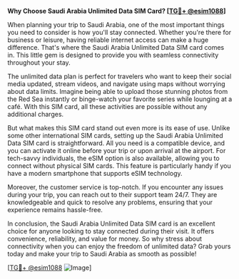 **Why Choose Saudi Arabia Unlimited Data SIM Card? [[TG💪+ @esim1088](https://t.me/s/esim1088)]**

When planning your trip to Saudi Arabia, one of the most important things you need to consider is how you'll stay connected. Whether you're there for business or leisure, having reliable internet access can make a huge difference. That's where the Saudi Arabia Unlimited Data SIM card comes in. This little gem is designed to provide you with seamless connectivity throughout your stay.

The unlimited data plan is perfect for travelers who want to keep their social media updated, stream videos, and navigate using maps without worrying about data limits. Imagine being able to upload those stunning photos from the Red Sea instantly or binge-watch your favorite series while lounging at a café. With this SIM card, all these activities are possible without any additional charges. 

But what makes this SIM card stand out even more is its ease of use. Unlike some other international SIM cards, setting up the Saudi Arabia Unlimited Data SIM card is straightforward. All you need is a compatible device, and you can activate it online before your trip or upon arrival at the airport. For tech-savvy individuals, the eSIM option is also available, allowing you to connect without physical SIM cards. This feature is particularly handy if you have a modern smartphone that supports eSIM technology.

Moreover, the customer service is top-notch. If you encounter any issues during your trip, you can reach out to their support team 24/7. They are knowledgeable and quick to resolve any problems, ensuring that your experience remains hassle-free.

In conclusion, the Saudi Arabia Unlimited Data SIM card is an excellent choice for anyone looking to stay connected during their visit. It offers convenience, reliability, and value for money. So why stress about connectivity when you can enjoy the freedom of unlimited data? Grab yours today and make your trip to Saudi Arabia as smooth as possible! 

[[TG💪+ @esim1088](https://t.me/s/esim1088) ![Image](https://i.postimg.cc/Y0z9fWf4/image.png)]